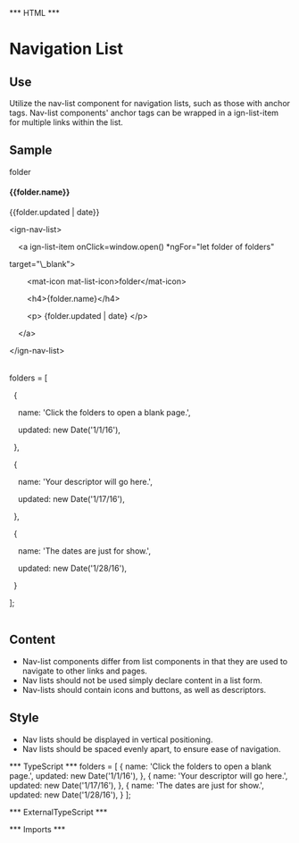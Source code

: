 *** HTML ***
# Navigation List

## Use
Utilize the nav-list component for navigation lists, such as those with anchor tags. Nav-list components'
    anchor tags can be wrapped in a ign-list-item for multiple links within the list.

## Sample

<mat-tab-group>
    <mat-tab label="Component Sample">
        <div class="tab-height">
            <ign-nav-list>
                <a ign-list-item onClick=window.open() \*ngFor="let folder of folders" target="\_blank">
                    <mat-icon mat-list-icon>folder</mat-icon>
                    <h4>{{folder.name}}</h4>
                    <p> {{folder.updated | date}} </p>
                </a>
            </ign-nav-list>
        </div></mat-tab>
    <mat-tab label="HTML"><div class="tab-height">
        <table style="width:100%">
            <p> &lt;ign-nav-list&gt;</p>
            <p> &nbsp;&nbsp;&nbsp;&nbsp;&lt;a ign-list-item onClick&#61;window&#46;open&#40;&#41; &#42;ngFor&#61;"let folder of folders"</p>
            <p>     target="\_blank"&gt;</p>
            <p> &nbsp;&nbsp;&nbsp;&nbsp;&nbsp;&nbsp;&nbsp;&nbsp;&lt;mat-icon mat-list-icon&gt;folder&lt;/mat-icon&gt;</p>
            <p> &nbsp;&nbsp;&nbsp;&nbsp;&nbsp;&nbsp;&nbsp;&nbsp;&lt;h4&gt;&#123;folder&#46;name&#125;&lt;/h4&gt;</p>
            <p>&nbsp;&nbsp;&nbsp;&nbsp;&nbsp;&nbsp;&nbsp;&nbsp;&lt;p&gt; &#123;folder&#46;updated &#124; date&#125; &lt;/p&gt;</p>
            <p>&nbsp;&nbsp;&nbsp;&nbsp;&lt;/a&gt;</p>
            <p> &lt;/ign-nav-list&gt;</p>
        </table>
    </div></mat-tab>
    <mat-tab label="TS"><div class="tab-height">
        <table style="width:100%">
            <p>folders = [</p>
            <p>&nbsp;&nbsp;&#123;</p>
            <p> &nbsp;&nbsp;&nbsp;&nbsp;name: 'Click the folders to open a blank page.',</p>
            <p> &nbsp;&nbsp;&nbsp;&nbsp;updated: new Date('1/1/16'), </p>
            <p> &nbsp;&nbsp;&#125;,</p>
            <p> &nbsp;&nbsp;&#123;</p>
            <p>&nbsp;&nbsp;&nbsp;&nbsp;name: 'Your descriptor will go here.',</p>
            <p> &nbsp;&nbsp;&nbsp;&nbsp;updated: new Date('1/17/16'),</p>
            <p> &nbsp;&nbsp;&#125;,</p>
            <p>&nbsp;&nbsp;&#123;</p>
            <p> &nbsp;&nbsp;&nbsp;&nbsp;name: 'The dates are just for show.',</p>
            <p>&nbsp;&nbsp;&nbsp;&nbsp;updated: new Date('1/28/16'),</p>
            <p>&nbsp;&nbsp;&#125;</p>
            <p>];</p>
        </table>
    </div></mat-tab>
</mat-tab-group>

## Content

* Nav-list components differ from list components in that they are used to navigate to other links and pages.
* Nav lists should not be used simply declare content in a list form.
* Nav-lists should contain icons and buttons, as well as descriptors.

## Style

* Nav lists should be displayed in vertical positioning.
* Nav lists should be spaced evenly apart, to ensure ease of navigation.

*** TypeScript *** 
folders = [
        {
            name: 'Click the folders to open a blank page.',
            updated: new Date('1/1/16'),
        },
        {
            name: 'Your descriptor will go here.',
            updated: new Date('1/17/16'),
        },
        {
            name: 'The dates are just for show.',
            updated: new Date('1/28/16'),
        }
    ];

*** ExternalTypeScript ***

*** Imports ***